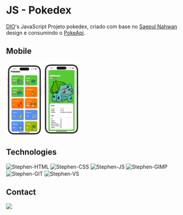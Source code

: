 </div>
<div style="display: inline_block">
  <h1>JS - Pokedex </h1>
  <p><a href="https://www.dio.me/">DIO</a>'s JavaScript   Projeto pokedex, criado com base no <a href="https://dribbble.com/shots/6540871-Pokedex-App">Saepul Nahwan</a> design e consumindo o <a href="https://pokeapi.co/">PokeApi</a>.</p>

  <h2>Mobile</h2>
  <img alt="Index Mobile" height="200" src="https://github.com/herijohnson/pokedex/blob/master/README/index-mobile.png">
  <img alt="Pokemon Mobile" height="200" src="https://github.com/herijohnson/pokedex/blob/master/README/pokemon-mobile.png">
  <h2>Technologies</h2>
  <img align="center" alt="Stephen-HTML" height="30" width="40" src="https://cdn.jsdelivr.net/gh/devicons/devicon/icons/html5/html5-original.svg">
  <img align="center" alt="Stephen-CSS" height="30" width="40" src="https://cdn.jsdelivr.net/gh/devicons/devicon/icons/css3/css3-original.svg">
  <img align="center" alt="Stephen-JS" height="30" width="40" src="https://cdn.jsdelivr.net/gh/devicons/devicon/icons/javascript/javascript-original.svg">
  <img align="center" alt="Stephen-GIMP" height="30" width="40" src="https://cdn.jsdelivr.net/gh/devicons/devicon/icons/gimp/gimp-original.svg">
  <img align="center" alt="Stephen-GIT" height="30" width="40" src="https://cdn.jsdelivr.net/gh/devicons/devicon/icons/git/git-original.svg">
  <img align="center" alt="Stephen-VS" height="30" width="40" src="https://cdn.jsdelivr.net/gh/devicons/devicon/icons/vscode/vscode-original.svg">
  <h2>Contact</h2>
  <a href = "mailto:herijohnsonhj7@gmail.com"><img src="https://img.shields.io/badge/-Gmail-%23333?style=for-the-badge&logo=gmail&logoColor=white" target="_blank"></a>
</div>

